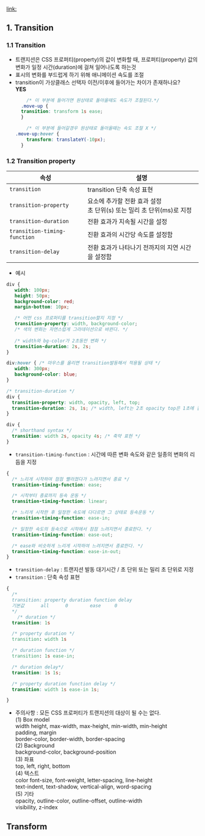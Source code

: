 
[link:](https://inpa.tistory.com/entry/CSS-%F0%9F%93%9A-%ED%8A%B8%EB%9E%9C%EC%A7%80%EC%85%98-%ED%8A%B8%EB%9E%9C%EC%8A%A4%ED%8F%BC-%EC%95%A0%EB%8B%88%EB%A9%94%EC%9D%B4%EC%85%98)
## 1. Transition
### 1.1 Transition
- 트랜지션은 CSS 프로퍼티(property)의 값이 변화할 때, 프로퍼티(property) 값의 변화가 일정 시간(duration)에 걸쳐 일어나도록 하는것<br>
- 표시의 변화를 부드럽게 하기 위해 애니메이션 속도를 조절
- transition이 가상클래스 선택자 이전/이후에 들어가는 차이가 존재하나요?<br>
  <strong>YES</strong>
  ```css
      /* 이 부분에 들어가면 원상태로 돌아올때도 속도가 조절된다.*/
    .move-up {
    transition: transform 1s ease;
    }

      /* 이 부분에 들어갈경우 원상태로 돌아올때는 속도 조절 X */ 
  .move-up:hover {
      transform: translateY(-10px);
    }
  ```
### 1.2 Transition property
|속성|설명|
|---|---|
|```transition```|transition 단축 속성 표현|
|```transition-property```|요소에 추가할 전환 효과 설정<br>초 단위(s) 또는 밀리 초 단위(ms)로 지정|
|```transition-duration```|전환 효과가 지속될 시간을 설정|
|```transition-timing-function```|진환 효과의 시간당 속도를 설정함|
|```transition-delay```|전환 효과가 나타나기 전까지의 지연 시간을 설정함|

- 예시
```css
div {
   width: 100px;
   height: 50px;
   background-color: red;
   margin-bottom: 10px;

   /* 어떤 css 프로퍼티를 transition할지 지정 */
   transition-property: width, background-color;
   /* 색의 변화는 자연스럽게 그라데이션으로 바뀐다. */
   
   /* width와 bg-color가 2초동안 변화 */
   transition-duration: 2s, 2s;
}

div:hover { /* 마우스를 올리면 transition발동해서 적용될 상태 */
   width: 300px;
   background-color: blue;
}
```
```css
/* transition-duration */
div {
  transition-property: width, opacity, left, top;
  transition-duration: 2s, 1s; /* width, left는 2초 opacity top은 1초에 걸쳐 변화 */
}

div {
  /* shorthand syntax */
  transition: width 2s, opacity 4s; /* 축약 표현 */
}
```
- ```transition-timing-function``` : 시간에 따른 변화 속도와 같은 일종의 변화의 리듬을 지정
```css
{
  /* 느리게 시작하여 점점 빨라졌다가 느려지면서 종료 */
  transition-timing-function: ease;

  /* 시작부터 종료까지 등속 운동 */
  transition-timing-function: linear;

  /* 느리게 시작한 후 일정한 속도에 다다르면 그 상태로 등속운동 */
  transition-timing-function: ease-in;

  /* 일정한 속도의 등속으로 시작에서 점점 느려지면서 종료한다. */
  transition-timing-function: ease-out;

  /* ease와 비슷하게 느리게 시작하여 느려지면서 종료한다. */
  transition-timing-function: ease-in-out;
}
```
- ```transition-delay``` : 트랜지션 발동 대기시간 / 초 단위 또는 밀리 초 단위로 지정
- ```transition``` : 단축 속성 표현
```css
{
  /* 
  transition: property duration function delay
  기본값      all      0        ease     0
  */
    /* duration */
  transition: 1s

  /* property duration */
  transition: width 1s

  /* duration function */
  transition: 1s ease-in;

  /* duration delay*/
  transition: 1s 1s;

  /* property duration function delay */
  transition: width 1s ease-in 1s;

}
```
- 주의사항 : 모든 CSS 프로퍼티가 트랜지션의 대상이 될 수는 없다.<br>
(1) Box model<br>
  width height, max-width, max-height, min-width, min-height<br>
  padding, margin<br>
  border-color, border-width, border-spacing<br>
(2) Background<br>
  background-color, background-position<br>
(3) 좌표<br>
  top, left, right, bottom<br>
(4) 텍스트<br>
  color font-size, font-weight, letter-spacing, line-height<br>
  text-indent, text-shadow, vertical-align, word-spacing<br>
(5) 기타<br>
  opacity, outline-color, outline-offset, outline-width<br>
  visibility, z-index<br>


## Transform